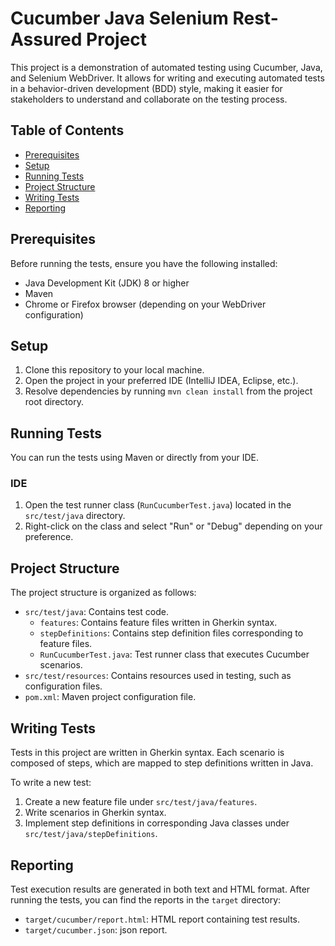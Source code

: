 # Cucumber Java Selenium Rest-Assured Project

This project is a demonstration of automated testing using Cucumber, Java, and Selenium WebDriver. It allows for writing and executing automated tests in a behavior-driven development (BDD) style, making it easier for stakeholders to understand and collaborate on the testing process.

## Table of Contents

- [Prerequisites](#prerequisites)
- [Setup](#setup)
- [Running Tests](#running-tests)
- [Project Structure](#project-structure)
- [Writing Tests](#writing-tests)
- [Reporting](#reporting)

## Prerequisites

Before running the tests, ensure you have the following installed:

- Java Development Kit (JDK) 8 or higher
- Maven
- Chrome or Firefox browser (depending on your WebDriver configuration)

## Setup

1. Clone this repository to your local machine.
2. Open the project in your preferred IDE (IntelliJ IDEA, Eclipse, etc.).
3. Resolve dependencies by running `mvn clean install` from the project root directory.

## Running Tests

You can run the tests using Maven or directly from your IDE.


### IDE

1. Open the test runner class (`RunCucumberTest.java`) located in the `src/test/java` directory.
2. Right-click on the class and select "Run" or "Debug" depending on your preference.

## Project Structure

The project structure is organized as follows:

- `src/test/java`: Contains test code.
  - `features`: Contains feature files written in Gherkin syntax.
  - `stepDefinitions`: Contains step definition files corresponding to feature files.
  - `RunCucumberTest.java`: Test runner class that executes Cucumber scenarios.
- `src/test/resources`: Contains resources used in testing, such as configuration files.
- `pom.xml`: Maven project configuration file.

## Writing Tests

Tests in this project are written in Gherkin syntax. Each scenario is composed of steps, which are mapped to step definitions written in Java.

To write a new test:

1. Create a new feature file under `src/test/java/features`.
2. Write scenarios in Gherkin syntax.
3. Implement step definitions in corresponding Java classes under `src/test/java/stepDefinitions`.

## Reporting

Test execution results are generated in both text and HTML format. After running the tests, you can find the reports in the `target` directory:

- `target/cucumber/report.html`: HTML report containing test results.
- `target/cucumber.json`: json report.
